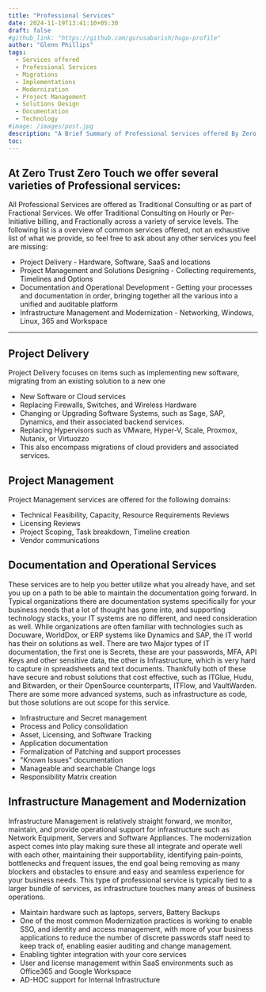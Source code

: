 ```yaml
---
title: "Professional Services"
date: 2024-11-19T13:41:10+05:30
draft: false
#github_link: "https://github.com/gurusabarish/hugo-profile"
author: "Glenn Phillips"
tags:
  - Services offered
  - Professional Services
  - Migrations
  - Implementations
  - Modernization
  - Project Management
  - Solutions Design
  - Documentation
  - Technology
#image: /images/post.jpg
description: "A Brief Summary of Professional Services offered By Zero Trust Zero Touch"
toc: 
---
```


## At Zero Trust Zero Touch we offer several varieties of Professional services:
All Professional Services are offered as Traditional Consulting or as part of Fractional Services.  We offer Traditional Consulting on Hourly or Per-Initiative billing, and Fractionally across a variety of service levels. The following list is a overview of common services offered, not an exhaustive list of what we provide, so feel free to ask about any other services you feel are missing:
- Project Delivery - Hardware, Software, SaaS and locations
- Project Management and Solutions Designing - Collecting requirements, Timelines and Options
- Documentation and Operational Development - Getting your processes and documentation in order, bringing together all the various into a unified and auditable platform
- Infrastructure Management and Modernization - Networking, Windows, Linux, 365 and Workspace
<hr>

## Project Delivery
Project Delivery focuses on items such as implementing new software, migrating from an existing solution to a new one
 - New Software or Cloud services
 - Replacing Firewalls, Switches, and Wireless Hardware
 - Changing or Upgrading Software Systems, such as Sage, SAP, Dynamics, and their associated backend services.
 - Replacing Hypervisors such as VMware, Hyper-V, Scale, Proxmox, Nutanix, or Virtuozzo
 - This also encompass migrations of cloud providers and associated services.

## Project Management
Project Management services are offered for the following domains:
- Technical Feasibility, Capacity, Resource Requirements Reviews
- Licensing Reviews
- Project Scoping, Task breakdown, Timeline creation
- Vendor communications

## Documentation and Operational Services
These services are to help you better utilize what you already have, and set you up on a path to be able to maintain the documentation going forward. In Typical organizations there are documentation systems specifically for your business needs that a lot of thought has gone into, and supporting technology stacks, your IT systems are no different, and need consideration as well.  While organizations are often familiar with technologies such as Docuware, WorldDox, or ERP systems like Dynamics and SAP, the IT world has their on solutions as well. There are two Major types of IT documentation, the first one is Secrets, these are your passwords, MFA, API Keys and other sensitive data, the other is Infrastructure, which is very hard to capture in spreadsheets and text documents. Thankfully both of these have secure and robust solutions that cost effective, such as ITGlue, Hudu, and Bitwarden, or their OpenSource counterparts, ITFlow, and VaultWarden. There are some more advanced systems, such as infrastructure as code, but those solutions are out scope for this service.
 - Infrastructure and Secret management
 - Process and Policy consolidation
 - Asset, Licensing, and Software Tracking
 - Application documentation
 - Formalization of Patching and support processes
 - "Known Issues" documentation
 - Manageable and searchable Change logs
 - Responsibility Matrix creation


## Infrastructure Management and Modernization
Infrastructure Management is relatively straight forward, we monitor, maintain, and provide operational support for infrastructure such as Network Equipment, Servers and Software Appliances. The modernization aspect comes into play making sure these all integrate and operate well with each other, maintaining their supportability, identifying pain-points, bottlenecks and frequent issues, the end goal being removing as many blockers and obstacles to ensure and easy and seamless experience for your business needs.  This type of professional service is typically tied to a larger bundle of services, as infrastructure touches many areas of business operations.
 - Maintain hardware such as laptops, servers, Battery Backups
 - One of the most common Modernization practices is working to enable SSO, and identity and access management, with more of your business applications to reduce the number of discrete passwords staff need to keep track of, enabling easier auditing and change management.
 - Enabling tighter integration with your core services
 - User and license management within SaaS environments such as Office365 and Google Workspace
 - AD-HOC support for Internal Infrastructure